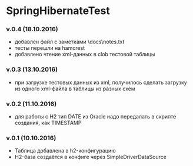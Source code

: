# SpringHibernateTest

### v.0.4 (18.10.2016)
- добавлен файл с заметками \docs\notes.txt
- тесты перешли на hamcrest 
- добавлено чтение xml-данных в clob тестовой таблицы

### v.0.3 (13.10.2016)
- при загрузке тестовых данных из xml, получилось сделать загрузку из одного xml-файла в таблицы из разных схем

### v.0.2 (11.10.2016)
- для работы с H2 тип DATE из Oracle надо передалать в скрипте создания, как TIMESTAMP

### v.0.1 (10.10.2016)
- Таблица добавлена в h2-конфигурацию
- H2-база создаётся  в конфиге через SimpleDriverDataSource